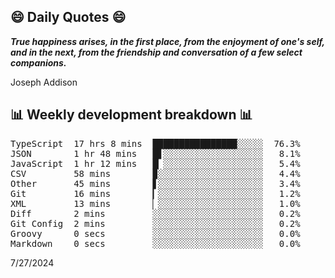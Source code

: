 ## 😄 Daily Quotes 😄

_**True happiness arises, in the first place, from the enjoyment of one's self, and in the next, from the friendship and conversation of a few select companions.**_

Joseph Addison



## 📊 Weekly development breakdown 📊

<pre>TypeScript  17 hrs 8 mins  ████████████████░░░░░  76.3%
JSON        1 hr 48 mins   █▋░░░░░░░░░░░░░░░░░░░   8.1%
JavaScript  1 hr 12 mins   █▏░░░░░░░░░░░░░░░░░░░   5.4%
CSV         58 mins        ▉░░░░░░░░░░░░░░░░░░░░   4.4%
Other       45 mins        ▋░░░░░░░░░░░░░░░░░░░░   3.4%
Git         16 mins        ▎░░░░░░░░░░░░░░░░░░░░   1.2%
XML         13 mins        ▏░░░░░░░░░░░░░░░░░░░░   1.0%
Diff        2 mins         ░░░░░░░░░░░░░░░░░░░░░   0.2%
Git Config  2 mins         ░░░░░░░░░░░░░░░░░░░░░   0.2%
Groovy      0 secs         ░░░░░░░░░░░░░░░░░░░░░   0.0%
Markdown    0 secs         ░░░░░░░░░░░░░░░░░░░░░   0.0%</pre>

7/27/2024